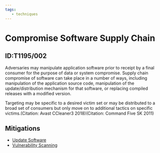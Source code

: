 ```yaml
---
tags:
   - techniques
---
```

# Compromise Software Supply Chain
## ID:T1195/002
Adversaries may manipulate application software prior to receipt by a final consumer for the purpose of data or system compromise. Supply chain compromise of software can take place in a number of ways, including manipulation of the application source code, manipulation of the update/distribution mechanism for that software, or replacing compiled releases with a modified version.

Targeting may be specific to a desired victim set or may be distributed to a broad set of consumers but only move on to additional tactics on specific victims.(Citation: Avast CCleaner3 2018)(Citation: Command Five SK 2011)  
## Mitigations
* [Update Software](mitigations/M1051)
* [Vulnerability Scanning](mitigations/M1016)
